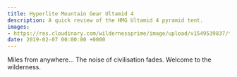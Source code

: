```yaml
---
title: Hyperlite Mountain Gear Ultamid 4
description: A quick review of the HMG Ultamid 4 pyramid tent.
images: 
- https://res.cloudinary.com/wildernessprime/image/upload/v1549539837/tent.jpg
date: 2019-02-07 00:00:00 +0000
---
```

Miles from anywhere... The noise of civilisation fades. Welcome to the wilderness. 